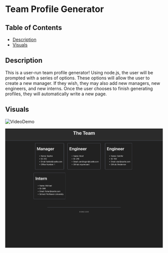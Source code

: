  # Team Profile Generator

## Table of Contents
- [Description](#description)
- [Visuals](#visuals)

## Description
This is a user-run team profile generator! Using node.js, the user will be prompted with a series of options. These options will allow the user to create a new manager. If they wish, they may also add new managers, new engineers, and new interns. Once the user chooses to finish generating profiles, they will automatically write a new page.

## Visuals
![VideoDemo](./assets/Video-Demonstration.gif)

![Screenshot](./assets/pagescreenshot.png)